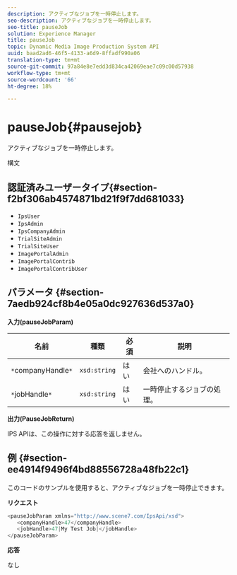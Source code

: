 ```yaml
---
description: アクティブなジョブを一時停止します。
seo-description: アクティブなジョブを一時停止します。
seo-title: pauseJob
solution: Experience Manager
title: pauseJob
topic: Dynamic Media Image Production System API
uuid: baad2ad6-46f5-4133-a6d9-8ffadf990a06
translation-type: tm+mt
source-git-commit: 97a84e8e7edd3d834ca42069eae7c09c00d57938
workflow-type: tm+mt
source-wordcount: '66'
ht-degree: 18%

---
```



# pauseJob{#pausejob}

アクティブなジョブを一時停止します。

構文

## 認証済みユーザータイプ{#section-f2bf306ab4574871bd21f9f7dd681033}

* `IpsUser`
* `IpsAdmin`
* `IpsCompanyAdmin`
* `TrialSiteAdmin`
* `TrialSiteUser`
* `ImagePortalAdmin`
* `ImagePortalContrib`
* `ImagePortalContribUser`

## パラメータ {#section-7aedb924cf8b4e05a0dc927636d537a0}

**入力(pauseJobParam)**

| 名前 | 種類 | 必須 | 説明 |
|---|---|---|---|
| `*`companyHandle`*` | `xsd:string` | はい | 会社へのハンドル。 |
| `*`jobHandle`*` | `xsd:string` | はい | 一時停止するジョブの処理。 |

**出力(PauseJobReturn)**

IPS APIは、この操作に対する応答を返しません。

## 例 {#section-ee4914f9496f4bd88556728a48fb22c1}

このコードのサンプルを使用すると、アクティブなジョブを一時停止できます。

**リクエスト**

```java
<pauseJobParam xmlns="http://www.scene7.com/IpsApi/xsd">
   <companyHandle>47</companyHandle>
   <jobHandle>47|My Test Job|</jobHandle>
</pauseJobParam>
```

**応答**

なし
